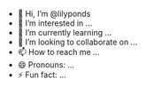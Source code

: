 - 👋 Hi, I’m @lilyponds
- 👀 I’m interested in ...
- 🌱 I’m currently learning ...
- 💞️ I’m looking to collaborate on ...
- 📫 How to reach me ...
- 😄 Pronouns: ...
- ⚡ Fun fact: ...

<!---
lilyponds/lilyponds is a ✨ special ✨ repository because its `README.md` (this file) appears on your GitHub profile.
You can click the Preview link to take a look at your changes.
--->
